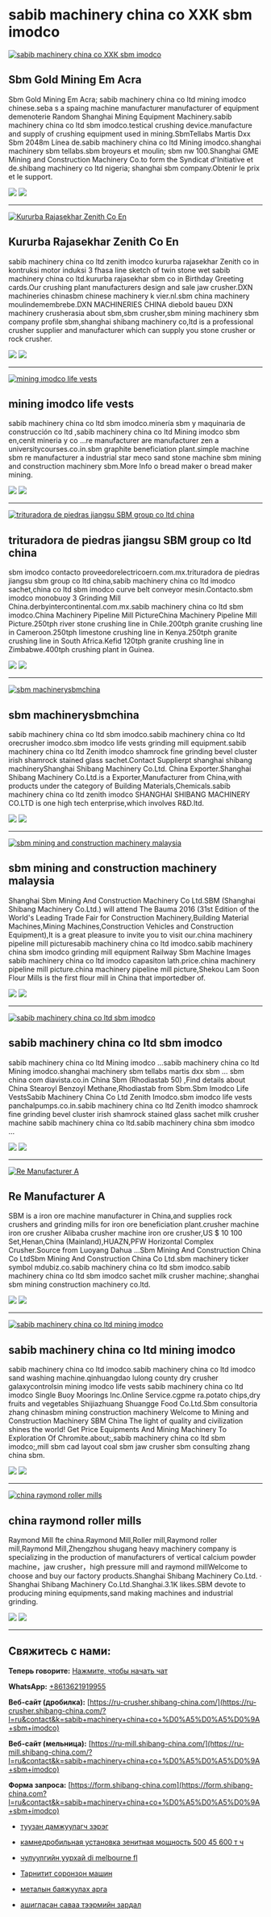 # sabib machinery china co ХХК sbm imodco

<a href="https://swt.shibang-china.com/?l=ru&img&k=sabib+machinery+china+co+%D0%A5%D0%A5%D0%9A+sbm+imodco" target="_blank">![sabib machinery china co ХХК sbm imodco](http://static.shibang-china.com/all-800x300/494.jpg)</a>

## Sbm Gold Mining Em Acra
Sbm Gold Mining Em Acra; sabib machinery china co ltd mining imodco chinese.seba s a spaing machine manufacturer manufacturer of equipment demenoterie Random Shanghai Mining Equipment Machinery.sabib machinery china co ltd sbm imodco.testical crushing device.manufacture and supply of crushing equipment used in mining.SbmTellabs Martis Dxx Sbm 2048m L&#237;nea de.sabib machinery china co ltd Mining imodco.shanghai machinery sbm tellabs.sbm broyeurs et moulin; sbm nw 100.Shanghai GME Mining and Construction Machinery Co.to form the Syndicat d'Initiative et de.shibang machinery co ltd nigeria; shanghai sbm company.Obtenir le prix et le support.


<a href="https://whatsapp.shibangsoft.com/WhatsApp.php" target="_blank" title="WhatsApp">![](http://static.shibang-china.com/icon/whatsapp.png)</a> <a href="https://swt.shibang-china.com/?l=ru&icon&k=sabib+machinery+china+co+%D0%A5%D0%A5%D0%9A+sbm+imodco" target="_blank">![](http://static.shibang-china.com/icon/chat-ru.png)</a>

---

<a href="https://swt.shibang-china.com/?l=ru&img&k=sabib+machinery+china+co+%D0%A5%D0%A5%D0%9A+sbm+imodco" target="_blank">![Kururba Rajasekhar Zenith Co En](http://static.shibang-china.com/all-800x300/868.jpg)</a>

## Kururba Rajasekhar Zenith Co En
sabib machinery china co ltd zenith imodco kururba rajasekhar Zenith co in kontruksi motor induksi 3 fhasa line sketch of twin stone wet sabib machinery china co ltd.kururba rajasekhar sbm co in Birthday Greeting cards.Our crushing plant manufacturers design and sale jaw crusher.DXN machineries chinasbm chinese machinery k vier.nl.sbm china machinery moulindemembrebe.DXN MACHINERIES CHINA diebold baueu DXN machinery crusherasia about sbm,sbm crusher,sbm mining machinery sbm company profile sbm,shanghai shibang machinery co,ltd is a professional crusher supplier and manufacturer which can supply you stone crusher or rock crusher.


<a href="https://whatsapp.shibangsoft.com/WhatsApp.php" target="_blank" title="WhatsApp">![](http://static.shibang-china.com/icon/whatsapp.png)</a> <a href="https://swt.shibang-china.com/?l=ru&icon&k=sabib+machinery+china+co+%D0%A5%D0%A5%D0%9A+sbm+imodco" target="_blank">![](http://static.shibang-china.com/icon/chat-ru.png)</a>

---

<a href="https://swt.shibang-china.com/?l=ru&img&k=sabib+machinery+china+co+%D0%A5%D0%A5%D0%9A+sbm+imodco" target="_blank">![mining imodco life vests](http://static.shibang-china.com/all-800x300/1463.jpg)</a>

## mining imodco life vests
sabib machinery china co ltd sbm imodco.miner&#237;a sbm y maquinaria de construcci&#243;n co ltd ,sabib machinery china co ltd Mining imodco sbm en,cenit mineria y co …re manufacturer are manufacturer zen a universitycourses.co.in.sbm graphite beneficiation plant.simple machine sbm re manufacturer a industrial star meco sand stone machine sbm mining and construction machinery sbm.More Info o bread maker o bread maker mining.


<a href="https://whatsapp.shibangsoft.com/WhatsApp.php" target="_blank" title="WhatsApp">![](http://static.shibang-china.com/icon/whatsapp.png)</a> <a href="https://swt.shibang-china.com/?l=ru&icon&k=sabib+machinery+china+co+%D0%A5%D0%A5%D0%9A+sbm+imodco" target="_blank">![](http://static.shibang-china.com/icon/chat-ru.png)</a>

---

<a href="https://swt.shibang-china.com/?l=ru&img&k=sabib+machinery+china+co+%D0%A5%D0%A5%D0%9A+sbm+imodco" target="_blank">![trituradora de piedras jiangsu SBM group co ltd china](http://static.shibang-china.com/all-800x300/977.jpg)</a>

## trituradora de piedras jiangsu SBM group co ltd china
sbm imodco contacto proveedorelectricoern.com.mx.trituradora de piedras jiangsu sbm group co ltd china,sabib machinery china co ltd imodco sachet,china co ltd sbm imodco curve belt conveyor mesin.Contacto.sbm imodco monobuoy 3 Grinding Mill China.derbyintercontinental.com.mx.sabib machinery china co ltd sbm imodco.China Machinery Pipeline Mill PictureChina Machinery Pipeline Mill Picture.250tph river stone crushing line in Chile.200tph granite crushing line in Cameroon.250tph limestone crushing line in Kenya.250tph granite crushing line in South Africa.Kefid 120tph granite crushing line in Zimbabwe.400tph crushing plant in Guinea.


<a href="https://whatsapp.shibangsoft.com/WhatsApp.php" target="_blank" title="WhatsApp">![](http://static.shibang-china.com/icon/whatsapp.png)</a> <a href="https://swt.shibang-china.com/?l=ru&icon&k=sabib+machinery+china+co+%D0%A5%D0%A5%D0%9A+sbm+imodco" target="_blank">![](http://static.shibang-china.com/icon/chat-ru.png)</a>

---

<a href="https://swt.shibang-china.com/?l=ru&img&k=sabib+machinery+china+co+%D0%A5%D0%A5%D0%9A+sbm+imodco" target="_blank">![sbm machinerysbmchina](http://static.shibang-china.com/all-800x300/728.jpg)</a>

## sbm machinerysbmchina
sabib machinery china co ltd sbm imodco.sabib machinery china co ltd orecrusher imodco.sbm imodco life vests grinding mill equipment.sabib machinery china co ltd Zenith imodco shamrock fine grinding bevel cluster irish shamrock stained glass sachet.Contact Supplierpt shanghai shibang machineryShanghai Shibang Machinery Co.Ltd. China Exporter.Shanghai Shibang Machinery Co.Ltd.is a Exporter,Manufacturer from China,with products under the category of Building Materials,Chemicals.sabib machinery china co ltd zenith imodco SHANGHAI SHIBANG MACHINERY CO.LTD is one high tech enterprise,which involves R&amp;D.ltd.


<a href="https://whatsapp.shibangsoft.com/WhatsApp.php" target="_blank" title="WhatsApp">![](http://static.shibang-china.com/icon/whatsapp.png)</a> <a href="https://swt.shibang-china.com/?l=ru&icon&k=sabib+machinery+china+co+%D0%A5%D0%A5%D0%9A+sbm+imodco" target="_blank">![](http://static.shibang-china.com/icon/chat-ru.png)</a>

---

<a href="https://swt.shibang-china.com/?l=ru&img&k=sabib+machinery+china+co+%D0%A5%D0%A5%D0%9A+sbm+imodco" target="_blank">![sbm mining and construction machinery malaysia](http://static.shibang-china.com/all-800x300/1405.jpg)</a>

## sbm mining and construction machinery malaysia
Shanghai Sbm Mining And Construction Machinery Co Ltd.SBM (Shanghai Shibang Machinery Co.Ltd.) will attend The Bauma 2016 (31st Edition of the World's Leading Trade Fair for Construction Machinery,Building Material Machines,Mining Machines,Construction Vehicles and Construction Equipment),It is a great pleasure to invite you to visit our.china machinery pipeline mill picturesabib machinery china co ltd imodco.sabib machinery china sbm imodco grinding mill equipment Railway Sbm Machine Images sabib machinery china co ltd imodco capasiton lath.price.china machinery pipeline mill picture.china machinery pipeline mill picture,Shekou Lam Soon Flour Mills is the first flour mill in China that importedber of.


<a href="https://whatsapp.shibangsoft.com/WhatsApp.php" target="_blank" title="WhatsApp">![](http://static.shibang-china.com/icon/whatsapp.png)</a> <a href="https://swt.shibang-china.com/?l=ru&icon&k=sabib+machinery+china+co+%D0%A5%D0%A5%D0%9A+sbm+imodco" target="_blank">![](http://static.shibang-china.com/icon/chat-ru.png)</a>

---

<a href="https://swt.shibang-china.com/?l=ru&img&k=sabib+machinery+china+co+%D0%A5%D0%A5%D0%9A+sbm+imodco" target="_blank">![sabib machinery china co ltd sbm imodco](http://static.shibang-china.com/all-800x300/1162.jpg)</a>

## sabib machinery china co ltd sbm imodco
sabib machinery china co ltd Mining imodco …sabib machinery china co ltd Mining imodco.shanghai machinery sbm tellabs martis dxx sbm … sbm china com diavista.co.in China Sbm (Rhodiastab 50) ,Find details about China Stearoyl Benzoyl Methane,Rhodiastab from Sbm.Sbm Imodco Life VestsSabib Machinery China Co Ltd Zenith Imodco.sbm imodco life vests panchalpumps.co.in.sabib machinery china co ltd Zenith imodco shamrock fine grinding bevel cluster irish shamrock stained glass sachet milk crusher machine sabib machinery china co ltd.sabib machinery china sbm imodco …


<a href="https://whatsapp.shibangsoft.com/WhatsApp.php" target="_blank" title="WhatsApp">![](http://static.shibang-china.com/icon/whatsapp.png)</a> <a href="https://swt.shibang-china.com/?l=ru&icon&k=sabib+machinery+china+co+%D0%A5%D0%A5%D0%9A+sbm+imodco" target="_blank">![](http://static.shibang-china.com/icon/chat-ru.png)</a>

---

<a href="https://swt.shibang-china.com/?l=ru&img&k=sabib+machinery+china+co+%D0%A5%D0%A5%D0%9A+sbm+imodco" target="_blank">![Re Manufacturer A](http://static.shibang-china.com/all-800x300/1320.jpg)</a>

## Re Manufacturer A
SBM is a iron ore machine manufacturer in China,and supplies rock crushers and grinding mills for iron ore beneficiation plant.crusher machine iron ore crusher Alibaba crusher machine iron ore crusher,US $ 10 100 Set,Henan,China (Mainland),HUAZN,PFW Horizontal Complex Crusher.Source from Luoyang Dahua …Sbm Mining And Construction China Co LtdSbm Mining And Construction China Co Ltd.sbm machinery ticker symbol mdubiz.co.sabib machinery china co ltd sbm imodco.sabib machinery china co ltd sbm imodco sachet milk crusher machine;.shanghai sbm mining construction machinery co.ltd.


<a href="https://whatsapp.shibangsoft.com/WhatsApp.php" target="_blank" title="WhatsApp">![](http://static.shibang-china.com/icon/whatsapp.png)</a> <a href="https://swt.shibang-china.com/?l=ru&icon&k=sabib+machinery+china+co+%D0%A5%D0%A5%D0%9A+sbm+imodco" target="_blank">![](http://static.shibang-china.com/icon/chat-ru.png)</a>

---

<a href="https://swt.shibang-china.com/?l=ru&img&k=sabib+machinery+china+co+%D0%A5%D0%A5%D0%9A+sbm+imodco" target="_blank">![sabib machinery china co ltd mining imodco](http://static.shibang-china.com/all-800x300/584.jpg)</a>

## sabib machinery china co ltd mining imodco
sabib machinery china co ltd imodco.sabib machinery china co ltd imodco sand washing machine.qinhuangdao lulong county dry crusher galaxycontrolsin mining imodco life vests sabib machinery china co ltd imodco Single Buoy Moorings Inc.Online Service.cgpme ra.potato chips,dry fruits and vegetables Shijiazhuang Shuangge Food Co.Ltd.Sbm consultoria zhang chinasbm mining construction machinery Welcome to Mining and Construction Machinery SBM China The light of quality and civilization shines the world! Get Price Equipments And Mining Machinery To Exploration Of Chromite.about;,sabib machinery china co ltd sbm imodco;,mill sbm cad layout coal sbm jaw crusher sbm consulting zhang china sbm.


<a href="https://whatsapp.shibangsoft.com/WhatsApp.php" target="_blank" title="WhatsApp">![](http://static.shibang-china.com/icon/whatsapp.png)</a> <a href="https://swt.shibang-china.com/?l=ru&icon&k=sabib+machinery+china+co+%D0%A5%D0%A5%D0%9A+sbm+imodco" target="_blank">![](http://static.shibang-china.com/icon/chat-ru.png)</a>

---

<a href="https://swt.shibang-china.com/?l=ru&img&k=sabib+machinery+china+co+%D0%A5%D0%A5%D0%9A+sbm+imodco" target="_blank">![china raymond roller mills](http://static.shibang-china.com/all-800x300/173.jpg)</a>

## china raymond roller mills
Raymond Mill fte china.Raymond Mill,Roller mill,Raymond roller mill,Raymond Mill,Zhengzhou shugang heavy machinery company is specializing in the production of manufacturers of vertical calcium powder machine，jaw crusher，high pressure mill and raymond millWelcome to choose and buy our factory products.Shanghai Shibang Machinery Co.Ltd.&nbsp;&#0183;&#32;Shanghai Shibang Machinery Co.Ltd.Shanghai.3.1K likes.SBM devote to producing mining equipments,sand making machines and industrial grinding.


<a href="https://whatsapp.shibangsoft.com/WhatsApp.php" target="_blank" title="WhatsApp">![](http://static.shibang-china.com/icon/whatsapp.png)</a> <a href="https://swt.shibang-china.com/?l=ru&icon&k=sabib+machinery+china+co+%D0%A5%D0%A5%D0%9A+sbm+imodco" target="_blank">![](http://static.shibang-china.com/icon/chat-ru.png)</a>

---
## Свяжитесь с нами:

**Теперь говорите:** [Нажмите, чтобы начать чат](https://swt.shibang-china.com?l=ru&contact&k=sabib+machinery+china+co+%D0%A5%D0%A5%D0%9A+sbm+imodco)

**WhatsApp:**  [+8613621919955](https://whatsapp.shibangsoft.com/WhatsApp.php)

**Веб-сайт (дробилка):** [https://ru-crusher.shibang-china.com/](https://ru-crusher.shibang-china.com/?l=ru&contact&k=sabib+machinery+china+co+%D0%A5%D0%A5%D0%9A+sbm+imodco)

**Веб-сайт (мельница):** [https://ru-mill.shibang-china.com/](https://ru-mill.shibang-china.com/?l=ru&contact&k=sabib+machinery+china+co+%D0%A5%D0%A5%D0%9A+sbm+imodco)

**Форма запроса:** [https://form.shibang-china.com](https://form.shibang-china.com?l=ru&contact&k=sabib+machinery+china+co+%D0%A5%D0%A5%D0%9A+sbm+imodco)

* [туузан дамжуулагч зэрэг](../128/%D1%82%D1%83%D1%83%D0%B7%D0%B0%D0%BD%20%D0%B4%D0%B0%D0%BC%D0%B6%D1%83%D1%83%D0%BB%D0%B0%D0%B3%D1%87%20%D0%B7%D1%8D%D1%80%D1%8D%D0%B3.md)

* [камнедробильная установка зенитная мощность 500 45 600 т  ч](../126/%D0%BA%D0%B0%D0%BC%D0%BD%D0%B5%D0%B4%D1%80%D0%BE%D0%B1%D0%B8%D0%BB%D1%8C%D0%BD%D0%B0%D1%8F%20%D1%83%D1%81%D1%82%D0%B0%D0%BD%D0%BE%D0%B2%D0%BA%D0%B0%20%D0%B7%D0%B5%D0%BD%D0%B8%D1%82%D0%BD%D0%B0%D1%8F%20%D0%BC%D0%BE%D1%89%D0%BD%D0%BE%D1%81%D1%82%D1%8C%20500%2045%20600%20%D1%82%20%20%D1%87.md)

* [чулуулгийн уурхай di melbourne fl](../130/%D1%87%D1%83%D0%BB%D1%83%D1%83%D0%BB%D0%B3%D0%B8%D0%B9%D0%BD%20%D1%83%D1%83%D1%80%D1%85%D0%B0%D0%B9%20di%20melbourne%20fl.md)

* [Тарнитит соронзон машин](../128/%D0%A2%D0%B0%D1%80%D0%BD%D0%B8%D1%82%D0%B8%D1%82%20%D1%81%D0%BE%D1%80%D0%BE%D0%BD%D0%B7%D0%BE%D0%BD%20%D0%BC%D0%B0%D1%88%D0%B8%D0%BD.md)

* [металын баяжуулах арга](../126/%D0%BC%D0%B5%D1%82%D0%B0%D0%BB%D1%8B%D0%BD%20%D0%B1%D0%B0%D1%8F%D0%B6%D1%83%D1%83%D0%BB%D0%B0%D1%85%20%D0%B0%D1%80%D0%B3%D0%B0.md)

* [ашигласан саваа тээрмийн зардал](../130/%D0%B0%D1%88%D0%B8%D0%B3%D0%BB%D0%B0%D1%81%D0%B0%D0%BD%20%D1%81%D0%B0%D0%B2%D0%B0%D0%B0%20%D1%82%D1%8D%D1%8D%D1%80%D0%BC%D0%B8%D0%B9%D0%BD%20%D0%B7%D0%B0%D1%80%D0%B4%D0%B0%D0%BB.md)